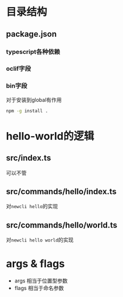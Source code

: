 # 目录结构

## package.json

### typescript各种依赖

### oclif字段

### bin字段

对于安装到global有作用

```bash
npm -g install .
```

# hello-world的逻辑

## src/index.ts

可以不管

## src/commands/hello/index.ts

对`newcli hello`的实现

## src/commands/hello/world.ts

对`newcli hello world`的实现

# args & flags

- args 相当于位置型参数
- flags 相当于命名参数
